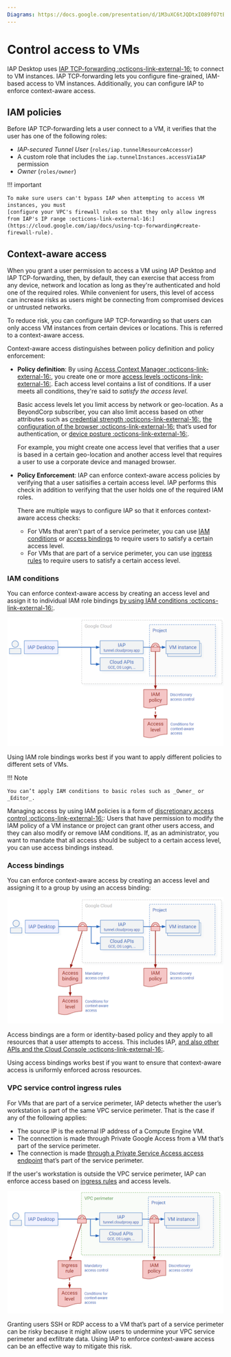 ```yaml
---
Diagrams: https://docs.google.com/presentation/d/1M3uXC6tJQDtxIO89fO7tBxXumQnbfIb4jf9v7dHMGE4/edit#slide=id.p
---
```


# Control access to VMs

IAP Desktop uses [IAP TCP-forwarding :octicons-link-external-16:](https://cloud.google.com/iap/docs/using-tcp-forwarding)
to connect to VM instances. IAP TCP-forwarding lets you configure fine-grained, IAM-based access to VM instances. 
Additionally, you can configure IAP to enforce context-aware access.

## IAM policies

Before IAP TCP-forwarding lets a user connect to a VM, it verifies that the user has one of the following roles:

*   _IAP-secured Tunnel User_ (`roles/iap.tunnelResourceAccessor`)
*   A custom role that includes the `iap.tunnelInstances.accessViaIAP` permission
*   _Owner_ (`roles/owner`)


!!! important

    To make sure users can't bypass IAP when attempting to access VM instances, you must 
    [configure your VPC's firewall rules so that they only allow ingress from IAP's IP range :octicons-link-external-16:](https://cloud.google.com/iap/docs/using-tcp-forwarding#create-firewall-rule).

## Context-aware access

When you grant a user permission to access a VM using IAP Desktop and IAP TCP-forwarding, then, by default, they can exercise that access 
from any device, network and location as long as they're authenticated and hold one of the required roles. 
While convenient for users, this level of access can increase risks 
as users might be connecting from compromised devices or untrusted networks.

To reduce risk, you can configure IAP TCP-forwarding so that users can only access VM instances from certain devices or locations. 
This is referred to a context-aware access.

Context-aware access distinguishes between policy definition and policy enforcement:

*   **Policy definition**: By using [Access Context Manager :octicons-link-external-16:](https://cloud.google.com/access-context-manager/docs/overview),
    you create one or more [access levels :octicons-link-external-16:](https://cloud.google.com/access-context-manager/docs/create-basic-access-level).
    Each access level contains a list of conditions. If a user meets all conditions, they're said to
    _satisfy the access level_.
    
    Basic access levels let you limit access by network or geo-location. As a BeyondCorp subscriber, you can also limit 
    access based on other attributes such as [credential strength :octicons-link-external-16:](https://cloud.google.com/access-context-manager/docs/create-credential-strength-policy), 
    [the configuration of the browser :octicons-link-external-16:](https://cloud.google.com/access-context-manager/docs/browser-attributes) 
    that’s used for authentication, or 
    [device posture :octicons-link-external-16:](https://cloud.google.com/access-context-manager/docs/create-custom-access-level).
        
    For example, you might create one access level that verifies that a user is based in a certain geo-location
    and another access level that requires a user to use a corporate device and managed browser.
    
*   **Policy Enforcement**: IAP can enforce context-aware access policies by verifying that a user
    satisifies a certain access level. IAP performs this check in addition to verifying that the 
    user holds one of the required IAM roles.
    

    There are multiple ways to configure IAP so that it enforces context-aware access checks:

    *   For VMs that aren't part of a service perimeter, you can use [IAM conditions](#iam-conditions) or 
        [access bindings](#access-bindings) to 
        require users to satisfy a certain access level.
    *   For VMs that are part of a service perimeter, you can use 
        [ingress rules](#vpc-service-control-ingress-rules) to require users to satisfy a certain access level.


### IAM conditions

You can enforce context-aware access by creating an access level and assign it to individual IAM role bindings 
[by using IAM conditions :octicons-link-external-16:](https://cloud.google.com/iap/docs/cloud-iap-context-aware-access-howto#editing-iam-policy). 

![Use IAM conditions](images/control-access-with-iam.png)

Using IAM role bindings works best if you want to apply different policies to different sets of VMs.

!!! Note 

    You can’t apply IAM conditions to basic roles such as _Owner_ or _Editor_.


Managing access by using IAM policies is a form of
[discretionary access control :octicons-link-external-16:](https://en.wikipedia.org/wiki/Discretionary_access_control): Users
that have permission to modify the IAM policy of a VM instance or project can grant other users access, and they
can also modify or remove IAM conditions. If, as an administrator, you want to mandate that all access
should be subject to a certain access level, you can use access bindings instead.


### Access bindings

You can enforce context-aware access by creating an access level and assigning it to a group by using an access binding:

![Use IAM policies and access bindings](images/control-access-with-access-bindings.png)

Access bindings are a form or identity-based policy and they apply to all resources that a user attempts 
to access. This includes IAP, [and also other APIs and the Cloud Console :octicons-link-external-16:](https://cloud.google.com/beyondcorp-enterprise/docs/securing-console-and-apis). 

Using access bindings works best if you want to ensure that context-aware access is uniformly enforced across resources.



### VPC service control ingress rules

For VMs that are part of a service perimeter, IAP detects whether the user’s workstation is part of the same 
VPC service perimeter. That is the case if any of the following applies:

*   The source IP is the external IP address of a Compute Engine VM.
*   The connection is made through Private Google Access from a VM that’s part of the service perimeter.
*   The connection is made [through a Private Service Access access endpoint](connect-to-google-cloud.md) that’s part of the service perimeter.

If the user's workstation is outside the VPC service perimeter, IAP can enforce access based on 
[ingress rules](https://cloud.google.com/vpc-service-controls/docs/ingress-egress-rules) and access levels.

![Use IAM policies and VPC service control ingress rules](images/control-access-with-vpc-sc-ingress-rules.png)

Granting users SSH or RDP access to a VM that’s part of a service perimeter can be risky because 
it might allow users to undermine your VPC service perimeter and exfiltrate data. Using IAP to enforce
context-aware access can be an effective way to mitigate this risk.
